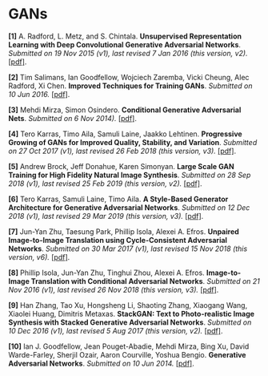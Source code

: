 # GANs
**[1]** A. Radford, L. Metz, and S. Chintala. **Unsupervised Representation Learning with Deep Convolutional Generative Adversarial Networks**. *Submitted on 19 Nov 2015 (v1), last revised 7 Jan 2016 (this version, v2).* [[pdf]](https://arxiv.org/pdf/1511.06434.pdf).

**[2]** Tim Salimans, Ian Goodfellow, Wojciech Zaremba, Vicki Cheung, Alec Radford, Xi Chen. **Improved Techniques for Training GANs**. *Submitted on 10 Jun 2016.* [[pdf]](https://arxiv.org/pdf/1606.03498).

**[3]** Mehdi Mirza, Simon Osindero. **Conditional Generative Adversarial Nets**. *Submitted on 6 Nov 2014).* [[pdf]](https://arxiv.org/pdf/1411.1784).

**[4]** Tero Karras, Timo Aila, Samuli Laine, Jaakko Lehtinen. **Progressive Growing of GANs for Improved Quality, Stability, and Variation**. *Submitted on 27 Oct 2017 (v1), last revised 26 Feb 2018 (this version, v3).* [[pdf]](https://arxiv.org/pdf/1710.10196).

**[5]** Andrew Brock, Jeff Donahue, Karen Simonyan. **Large Scale GAN Training for High Fidelity Natural Image Synthesis**. *Submitted on 28 Sep 2018 (v1), last revised 25 Feb 2019 (this version, v2).* [[pdf]](https://arxiv.org/pdf/1809.11096).

**[6]** Tero Karras, Samuli Laine, Timo Aila. **A Style-Based Generator Architecture for Generative Adversarial Networks**. *Submitted on 12 Dec 2018 (v1), last revised 29 Mar 2019 (this version, v3).* [[pdf]](https://arxiv.org/pdf/1812.04948).

**[7]** Jun-Yan Zhu, Taesung Park, Phillip Isola, Alexei A. Efros. **Unpaired Image-to-Image Translation using Cycle-Consistent Adversarial Networks**. *Submitted on 30 Mar 2017 (v1), last revised 15 Nov 2018 (this version, v6).* [[pdf]](https://arxiv.org/pdf/1703.10593).

**[8]** Phillip Isola, Jun-Yan Zhu, Tinghui Zhou, Alexei A. Efros. **Image-to-Image Translation with Conditional Adversarial Networks**. *Submitted on 21 Nov 2016 (v1), last revised 26 Nov 2018 (this version, v3).* [[pdf]](https://arxiv.org/pdf/1611.07004).

**[9]** Han Zhang, Tao Xu, Hongsheng Li, Shaoting Zhang, Xiaogang Wang, Xiaolei Huang, Dimitris Metaxas. **StackGAN: Text to Photo-realistic Image Synthesis with Stacked Generative Adversarial Networks**. *Submitted on 10 Dec 2016 (v1), last revised 5 Aug 2017 (this version, v2).* [[pdf]](https://arxiv.org/pdf/1612.03242).

**[10]** Ian J. Goodfellow, Jean Pouget-Abadie, Mehdi Mirza, Bing Xu, David Warde-Farley, Sherjil Ozair, Aaron Courville, Yoshua Bengio. **Generative Adversarial Networks**. *Submitted on 10 Jun 2014.* [[pdf]](https://arxiv.org/pdf/1406.2661).
